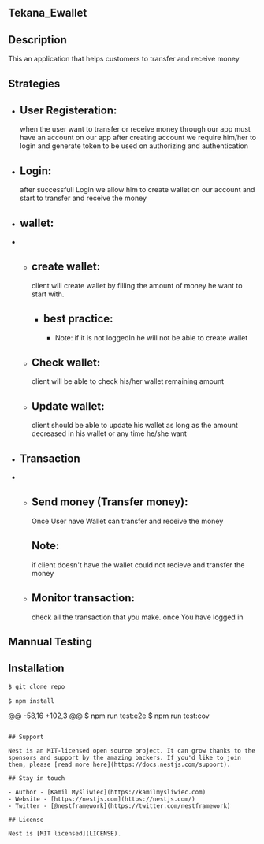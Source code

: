 
## Tekana_Ewallet

## Description
This an application that helps customers to transfer and receive  money

## Strategies

- ## User Registeration:
  when the user want to transfer or receive money through  our app must have an account on our app
  after creating account we require him/her to login and generate  token to be used on authorizing
  and authentication

- ## Login:
  after successfull Login we allow him to create wallet on our account and start to transfer and
  receive the money


- ## wallet:
- 
   - ## create wallet:
     client will create wallet by filling the amount of money he want to start with.

       - ## best practice:
         - Note: if it is not loggedIn he will not be able to create wallet

   - ## Check wallet:
     client will be able to  check  his/her wallet remaining amount

   - ## Update wallet:
     client should be able to update his wallet as long as the amount decreased in his wallet or
     any time he/she want

     
- ## Transaction
- 
  - ## Send money (Transfer money):
    Once User have Wallet can  transfer and receive the money
     ## Note:
       if client doesn't  have the wallet could not recieve and transfer the money

  - ## Monitor transaction:
     check all the transaction that you make. once You have logged in

 ## Mannual Testing
## Installation

```bash
$ git clone repo
```

```bash
$ npm install
```
@@ -58,16 +102,3 @@ $ npm run test:e2e
$ npm run test:cov
```

## Support

Nest is an MIT-licensed open source project. It can grow thanks to the sponsors and support by the amazing backers. If you'd like to join them, please [read more here](https://docs.nestjs.com/support).

## Stay in touch

- Author - [Kamil Myśliwiec](https://kamilmysliwiec.com)
- Website - [https://nestjs.com](https://nestjs.com/)
- Twitter - [@nestframework](https://twitter.com/nestframework)

## License

Nest is [MIT licensed](LICENSE).
